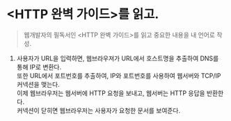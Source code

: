 # <HTTP 완벽 가이드>를 읽고.
>웹개발자의 필독서인 <HTTP 완벽 가이드>를 읽고 중요한 내용을 내 언어로 작성.

1. 사용자가 URL을 입력하면, 웹브라우져가 URL에서 호스트명을 추출하여 DNS를 통해 IP로 변환다.  
또한 URL에서 포트번호를 추출하여, IP와 포트번호를 사용하여 웹서버와 TCP/IP 커넥션을 맺는다.  
이제 웹브라우저는 웹서버에 HTTP 요청을 보내고, 웹서버는 HTTP 응답을 반환한다.  
커넥션이 닫히면 웹브라우저는 사용자가 요청한 문서를 보여준다.
